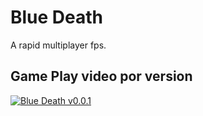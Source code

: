 # Blue Death

A rapid multiplayer fps.

## Game Play video por version

[![Blue Death v0.0.1](http://img.youtube.com/vi/w9zjnGgVsZk/0.jpg)](https://www.youtube.com/playlist?list=PLcUKhWwmWVPHpVO0qTNTxEtt8QSWgM-1q "Blue Death Versions")
